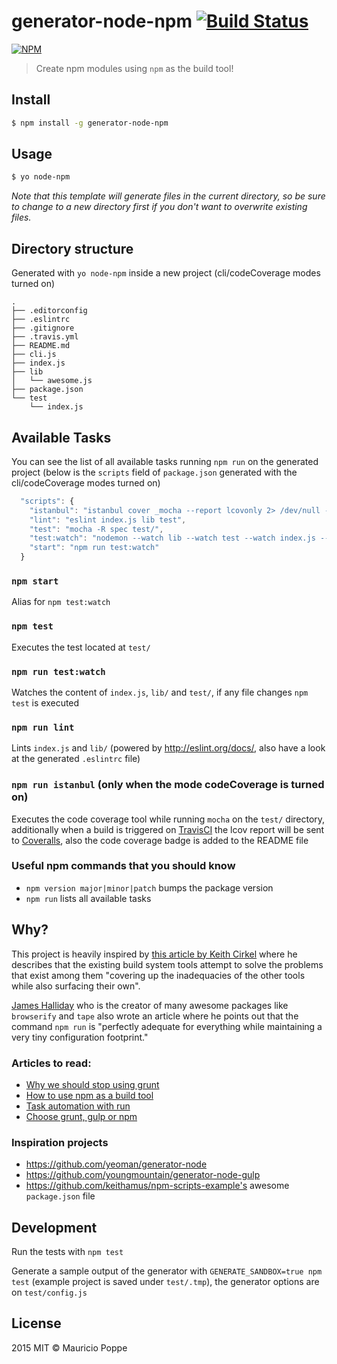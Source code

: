 # generator-node-npm [![Build Status][travis-image]][travis-url]

[![NPM][npm-image]][npm-url]

> Create npm modules using `npm` as the build tool!

## Install

```sh
$ npm install -g generator-node-npm
```

## Usage

```sh
$ yo node-npm
```

*Note that this template will generate files in the current directory, so be sure to change to a
new directory first if you don't want to overwrite existing files.*

## Directory structure

Generated with `yo node-npm` inside a new project (cli/codeCoverage modes turned on)

```
.
├── .editorconfig
├── .eslintrc
├── .gitignore
├── .travis.yml
├── README.md
├── cli.js
├── index.js
├── lib
│   └── awesome.js
├── package.json
└── test
    └── index.js
```

## Available Tasks

You can see the list of all available tasks running `npm run` on the generated project (below is the
`scripts` field of `package.json` generated with the cli/codeCoverage modes turned on)

```javascript
  "scripts": {
    "istanbul": "istanbul cover _mocha --report lcovonly 2> /dev/null -- -R spec test/",
    "lint": "eslint index.js lib test",
    "test": "mocha -R spec test/",
    "test:watch": "nodemon --watch lib --watch test --watch index.js --exec 'npm test'",
    "start": "npm run test:watch"
  }
```

### `npm start`

Alias for `npm test:watch`

### `npm test`

Executes the test located at `test/`

### `npm run test:watch`

Watches the content of `index.js`, `lib/` and `test/`, if any file changes `npm test` is executed

### `npm run lint`

Lints `index.js` and `lib/` (powered by http://eslint.org/docs/, also have a look at the generated `.eslintrc` file)

### `npm run istanbul` (only when the mode codeCoverage is turned on)

Executes the code coverage tool while running `mocha` on the `test/` directory, additionally when a
build is triggered on [TravisCI](https://travis-ci.org) the lcov report will be sent to
[Coveralls](https://coveralls.io/), also the code coverage badge is added to the README file

### Useful npm commands that you should know

- `npm version major|minor|patch` bumps the package version
- `npm run` lists all available tasks

## Why?

This project is heavily inspired by [this article by Keith Cirkel][stop-using-grunt-gulp] where he describes that
the existing build system tools attempt to solve the problems that exist among them "covering up the inadequacies
of the other tools while also surfacing their own".

[James Halliday](https://www.npmjs.com/~substack) who is the creator of many awesome packages like `browserify` and
`tape` also wrote an article where he points out that the command `npm run` is "perfectly adequate for everything
while maintaining a very tiny configuration footprint."

### Articles to read:

- [Why we should stop using grunt][stop]
- [How to use npm as a build tool][how-to]
- [Task automation with run][task-automation]
- [Choose grunt, gulp or npm][choose]

### Inspiration projects

- https://github.com/yeoman/generator-node
- https://github.com/youngmountain/generator-node-gulp
- https://github.com/keithamus/npm-scripts-example's awesome `package.json` file

## Development

Run the tests with `npm test`

Generate a sample output of the generator with `GENERATE_SANDBOX=true npm test` (example project is saved under
`test/.tmp`), the generator options are on `test/config.js`

## License

2015 MIT © Mauricio Poppe

[npm-image]: https://nodei.co/npm/generator-node-npm.png?downloads=true
[npm-url]: https://npmjs.org/package/generator-node-npm
[travis-image]: https://travis-ci.org/maurizzzio/generator-node-npm.svg?branch=master
[travis-url]: https://travis-ci.org/maurizzzio/generator-node-npm
[coveralls-image]: https://coveralls.io/repos/maurizzzio/generator-node-npm/badge.svg
[coveralls-url]: https://coveralls.io/r/maurizzzio/generator-node-npm
[stop-using-grunt-gulp]: http://blog.keithcirkel.co.uk/why-we-should-stop-using-grunt/

[stop]: http://blog.keithcirkel.co.uk/why-we-should-stop-using-grunt/
[how-to]: http://blog.keithcirkel.co.uk/how-to-use-npm-as-a-build-tool/
[task-automation]: http://substack.net/task_automation_with_npm_run
[choose]: http://ponyfoo.com/articles/choose-grunt-gulp-or-npm
